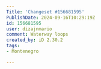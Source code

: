 ```yaml
---
Title: 'Changeset #156681595'
PublishDate: 2024-09-16T10:29:19Z
id: 156681595
user: dizajnmario
comment: Waterway loops
created_by: iD 2.30.2
tags:
- Montenegro

---
```

